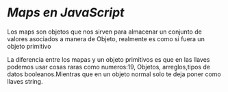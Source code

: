 # *Maps en JavaScript*

Los maps son objetos que nos sirven para almacenar un conjunto de valores asociados a manera de Objeto, realmente es como si fuera un objeto primitivo 

La diferencia entre los mapas y un objeto primitivos es que en las llaves podemos usar  cosas raras como numeros:19, Objetos, arreglos,tipos de datos booleanos.Mientras que en un objeto normal solo te deja poner como llaves string.